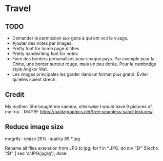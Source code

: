 # Travel

## TODO

- Demander la permission aux gens à qui ont voit le visage.
- Ajouter des notes par images.
- Pretty font for home page & titles
- Pretty handwriting font for notes
- Faire des borders personalisés pour chaque pays. Par exemple pour la Chine, une border surtout rouge, mais un peu dorée. Pour le cambodge style Angkor Wat.
- Les images principales les garder dans un format plus grand. Éviter qu'elles soient strech.

## Credit

My mother: She bought me camera, otherwise I would have 0 pictures of my trip...
MAYBE
https://naldzgraphics.net/free-seamless-sand-textures/

## Reduce image size
mogrify -resize 25% -quality 85 *.jpg

Rename all files extension from JPG to jpg:
for f in *.JPG; do mv "$f" $(echo "$f" | sed 's/JPG/jpg/g'); done
